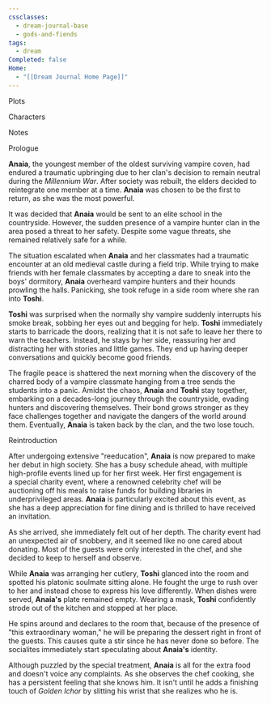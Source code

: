 ```yaml
---
cssclasses:
  - dream-journal-base
  - gods-and-fiends
tags:
  - dream
Completed: false
Home:
  - "[[Dream Journal Home Page]]"
---
```

<div class="block-language-tabs">
	<div data-x-data="{ tab: 0 }">
		<div class="html-tabs">
			<div class="html-tab html-tab-active" data-x-bind:class="{ 'html-tab-active': tab == 0 }" data-x-on:click="tab = 0"> <p> Plots </p>  </div>
			<div class="html-tab html-tab-not-first" data-x-bind:class="{ 'html-tab-active': tab == 1 }" data-x-on:click="tab = 1"> <p> Characters </p>  </div>
			<div class="html-tab html-tab-not-first" data-x-bind:class="{ 'html-tab-active': tab == 2 }" data-x-on:click="tab = 2"> <p> Notes </p>  </div>
		</div>
		<div class="html-tab-content">
			<div data-x-show="tab == 0">
				<div class="wrapper grid">
					<div class="grid left">
						<div class="box">
							<div class="callout-title"> <div class="callout-title-inner"> Prologue</div> </div>
							<p> <b>Anaia</b>, the youngest member of the oldest surviving vampire coven, had endured a traumatic upbringing due to her clan's decision to remain neutral during the <i>Millennium War</i>. After society was rebuilt, the elders decided to reintegrate one member at a time. <b>Anaia</b> was chosen to be the first to return, as she was the most powerful. </p> 
							<p> It was decided that <b>Anaia</b> would be sent to an elite school in the countryside. However, the sudden presence of a vampire hunter clan in the area posed a threat to her safety. Despite some vague threats, she remained relatively safe for a while. </p> 
							<p> The situation escalated when <b>Anaia</b> and her classmates had a traumatic encounter at an old medieval castle during a field trip. While trying to make friends with her female classmates by accepting a dare to sneak into the boys' dormitory, <b>Anaia</b> overheard vampire hunters and their hounds prowling the halls. Panicking, she took refuge in a side room where she ran into <b>Toshi</b>. </p> 
							<p> <b>Toshi</b> was surprised when the normally shy vampire suddenly interrupts his smoke break, sobbing her eyes out and begging for help. <b>Toshi</b> immediately starts to barricade the doors, realizing that it is not safe to leave her there to warn the teachers. Instead, he stays by her side, reassuring her and distracting her with stories and little games. They end up having deeper conversations and quickly become good friends. </p> 
							<p> The fragile peace is shattered the next morning when the discovery of the charred body of a vampire classmate hanging from a tree sends the students into a panic. Amidst the chaos, <b>Anaia</b> and <b>Toshi</b> stay together, embarking on a decades-long journey through the countryside, evading hunters and discovering themselves. Their bond grows stronger as they face challenges together and navigate the dangers of the world around them. Eventually, <b>Anaia</b> is taken back by the clan, and the two lose touch. </p> 
						</div>
					</div>
					<div class="grid right">
						<div class="box">
							<div class="callout-title"> <div class="callout-title-inner"> Reintroduction </div> </div>
							<p> After undergoing extensive "reeducation", <b>Anaia</b> is now prepared to make her debut in high society. She has a busy schedule ahead, with multiple high-profile events lined up for her first week. Her first engagement is a special charity event, where a renowned celebrity chef will be auctioning off his meals to raise funds for building libraries in underprivileged areas. <b>Anaia</b> is particularly excited about this event, as she has a deep appreciation for fine dining and is thrilled to have received an invitation. </p> 
							<p> As she arrived, she immediately felt out of her depth. The charity event had an unexpected air of snobbery, and it seemed like no one cared about donating. Most of the guests were only interested in the chef, and she decided to keep to herself and observe.  </p> 
							<p> While <b>Anaia</b> was arranging her cutlery, <b>Toshi</b> glanced into the room and spotted his platonic soulmate sitting alone. He fought the urge to rush over to her and instead chose to express his love differently. When dishes were served, <b>Anaia's</b> plate remained empty. Wearing a mask, <b>Toshi</b> confidently strode out of the kitchen and stopped at her place. </p> 
							<p> He spins around and declares to the room that, because of the presence of "this extraordinary woman," he will be preparing the dessert right in front of the guests. This causes quite a stir since he has never done so before. The socialites immediately start speculating about <b>Anaia's</b> identity. </p> 
							<p> Although puzzled by the special treatment, <b>Anaia</b> is all for the extra food and doesn't voice any complaints. As she observes the chef cooking, she has a persistent feeling that she knows him. It isn't until he adds a finishing touch of <i>Golden Ichor</i> by slitting his wrist that she realizes who he is. </p> 
						</div>
					</div>
				</div>				
			</div>
			<div data-x-show="tab == 1" style="display: none;">
				<div class="wrapper grid">
					<div class="grid left">
						<div class="box char-note">
							<div class="callout-title"> <div class="callout-title-inner"> Anaia </div> </div>
							<img alt="Anaia.png" src="https://raw.githubusercontent.com/lunaria79/Jackalupes-Corner/main/01%20Dream%20Journal/Dreams/02%20Of%20Gods%20and%20Fiends/00%20Images/anaiaref.jpg">
							<h3> Prologue </h3>
							<p> <b>Anaia</b> was the most successful of all of the parasite experiments. She struggles with PTSD, anxiety and selective mutism, choosing to speak directly to other's minds. She is significantly more powerful than the other members of her coven, but any disobedience has long since been beaten out of her. Due to how vampires age, she is mentally around 16, although her body is many centuries old. When she enters school, she's incredibly awkward and shy, and doesn't know how to interact with others well. Her classmates avoid her due to her coven, so she spends most of her days alone. After becoming friends with <b>Toshi</b>, she slowly grows out of her shell and gains confidence. The coven finds her much harder to control when they capture her again. </p> 
							<h3> Main Story </h3>
							<p> The coven has broken <b>Amaia's</b> spirit again, and had bits of her memory removed. She struggles to remember the faces of her original parents and <b>Toshi</b>. Deep down though, she still has a rebellious streak. And all the coven can do is give her orders when she's away in the big city. She is now mentally in her late twenties, and is about to start her path into politics. She is no longer burned by the sun, due to her bodies age. Real blood no longer sustains her, so she has been surviving off of substitutes and fruits. </p> 
							<h3> Fun Facts </h3>
							<p> <b>Anaia's</b> eyes were originally red, like all vampires. But after the parasites were replaced with <i>ichor</i>, they've permanently turned golden. </p> 
						</div>
					</div>
					<div class="grid right">
						<div class="box char-note">
							<div class="callout-title"> <div class="callout-title-inner"> Toshi </div> </div>
							<img alt="Anaia.png" src="https://raw.githubusercontent.com/lunaria79/Jackalupes-Corner/main/01%20Dream%20Journal/Dreams/02%20Of%20Gods%20and%20Fiends/00%20Images/toshiref2.jpg">
							<h3> Prologue </h3>
							<p> There is an air of mystery surrounding <b>Toshi's</b> birth. He was not born, but found. His purpose unknown. He was taken in by a few friendly gods, but they didn't really know what to do with. Eventually, <b>Toshi</b> choose to run away from the <i>Heavenly Realm</i> to grow and learn amongst mortals. He rapidly discovered his love of cigarettes and good food. He enrolled in some fancy rich person school so he could have easy access to both. He could've spent the rest of his days squandering money and feelings sorry for himself, but meeting <b>Anaia</b> opened his eyes to truly living with purpose. </p> 
							<h3> Main Story </h3>
							<p> In their time apart, <b>Toshi</b> has amassed a huge following amongst both the elite and the general populace. He's been living as an allusive chef in the city. Only making masked appearances for food drives and charity events. Most assume he's a simple food god, but this is really just a side hobby. His main purpose is a reaper. He's been working very hard to suppress the political groups that want another war. </p> 
							<h3> Fun Facts </h3>
							<p> <b>Toshi</b> publicly feeding <b>Anaia</b> his <i>Golden Ichor</i> is akin to him blessing her with a gods' favour. It show's the world that she is under his protection. </p> 
							<p> He isn't a good person at all. He isn't even a good person. He's an amalgamation of concepts forced into an attempt at humanity. And I love him for it. Yeah, he helps the marginalized, but only because it increases his number of worshipers, ergo his power. Any kindness he shows to others is due to his desire to please <b>Anaia</b>. </p> 
						</div>
					</div>
				</div>
			</div>
			<div data-x-show="tab == 2" style="display: none;">
				<div class="wrapper grid">
					<div class="grid left">
						<div class="box def-note">
							<div class="callout-title"> <div class="callout-title-inner"> Vampirism </div> </div>
							<p> Vampirism is not a curse, but in fact a blood disease. Parasites within the blood kill the body, but keep the host's brain functions alive. Vampires have to drink blood, cause the parasites need fresh blood to maintain this system. The vampire's sanity is dependant on the host's original force of will. It is not guaranteed that the parasites will consume the host's sentience. </p> 
							<h3> Turning </h3>
							<p> In order to be turned, a new host needs their blood to come in contact with a vampire's. Parasites work as a hive mind, so the new vampire would naturally be inclined to follow and protect whomstever turned them. Some vampire clans purposely turn young children, in order to groom them into doing their dirty work. If a child becomes completely feral, they will be killed and replaced. This is what happened to <b>Anaia.</b> </p>
							<p> Vampiric bodies continue to age to around 23 for survival purposes. </p>
							<h3> Parasites & Golden Ichor </h3>
							<p>Vampires eyes change to the same color of the blood they most commonly drink. For example, vampires that human blood have red eyes, while vampires that like gargoyle blood have green eyes. <b>Anaia's</b> eyes have turned yellow, due to her primary food being <b>Toshi's</b> <i>ichor</i>. Due to it's healing properties, the <i>ichor</i> has destroyed her vampiric parasites, yet she remains alive. <b>Amaia</b> no longer needs to feed to live, but continues to do so from force of habit. </p>
							<p> <b>Amaia</b> continuing to be "alive" after the destruction of her parasites is a medical anomoly. Any other attempts to heal a vampire has resulted in full death of the host. Then again, no other vampire had easy access to <i>golden ichor</i>... </p> 
						</div>
						<div class="box def-note">
							<div class="callout-title"> <div class="callout-title-inner"> Golden Ichor </div> </div>
							<p> Instead of blood, god's bodies produce a substance called <i>Golden Ichor</i>. Due to its life extending abilities and healing properties, it is highly coveted by mortals.
							Gods use <i>Golden Ichor</i> as a power play. It is common to display oneself drinking another gods <i>ichor</i> after besting them in battle. It is often drunk as a sign of mutual respect when crafting buisness deals. Gods rarely offer their own <i>ichor</i> to mortals. </p> 
						</div>
					</div>
					<div class="grid right">
						<div class="box def-note">
							<div class="callout-title"> <div class="callout-title-inner"> Toshi and Anaia </div> </div>
							<p> Both <b>Toshi</b> and <b>Anaia</b> are Aromantic and Asexual. And while they both present masculine and feminine respectively, <b>Toshi</b> is a physical representation of a concept and has no true gender, and <b>Anaia</b> rather die than truly think about their gender issues for longer than two seconds. Their relationship is closer to queerplatonic, although its straight passing. </p> 
						</div>
						<div class="box def-note">
							<div class="callout-title"> <div class="callout-title-inner"> Toshi's Murder Empire </div> </div>
							<h3> Literally What is This Guy's Deal? </h3>
							<p> To put it simply, <b>Toshi</b> is a selfish person. All of his actions are driven buy either <i>A.</i> Wanting to look good for <b>Anaia</b>, or <i>B.</i> Gaining worshipers. A god's power level is directly corralated to how many followers they have. And <b>Toshi's</b> previous gig as a reaper wasn't well liked. </p> 
							<h3> he still kills people </h3>
							<p> <b>Toshi</b> met <b>Amaia</b> on a sabbatical from being a child murderer. Child murderer as in he murdered and was a child. Since then, he's taken the more peacful route of gaining followers by publically donating to charities and running food banks. As well as being a celebrity chef. Old habits die hard, however, but killing mortals isn't as fun anymore when you stop seeing them as lower lifeforms. </p> 
							<p> <b>Toshi</b> has recently started kidnapping and torturing rapists and abusers as a stress reliever. In this city, there's no shortage of those. </p> 
						</div>
					</div>
				</div>
			</div>
		</div>
	</div>
</div>
